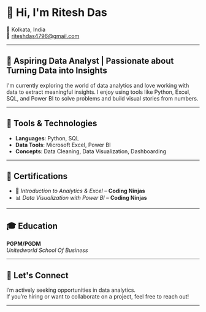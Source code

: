 # 👋 Hi, I'm Ritesh Das  
📍 Kolkata, India  
📧 riteshdas4796@gmail.com  

---

## 🚀 Aspiring Data Analyst | Passionate about Turning Data into Insights  

I'm currently exploring the world of data analytics and love working with data to extract meaningful insights. 
I enjoy using tools like Python, Excel, SQL, and Power BI to solve problems and build visual stories from numbers.

---

## 🧰 Tools & Technologies  
- **Languages**: Python, SQL  
- **Data Tools**: Microsoft Excel, Power BI
- **Concepts**: Data Cleaning, Data Visualization, Dashboarding   

---


## 📜 Certifications  
- 🧠 *Introduction to Analytics & Excel* – **Coding Ninjas**  
- 📊 *Data Visualization with Power BI* – **Coding Ninjas**


---

## 🎓 Education  
**PGPM/PGDM**  
*Unitedworld School Of Business*

---

## 🤝 Let's Connect  
I’m actively seeking opportunities in data analytics.  
If you’re hiring or want to collaborate on a project, feel free to reach out!

---
